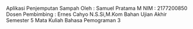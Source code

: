 Aplikasi Penjemputan Sampah
Oleh : Samuel Pratama M
NIM : 2177200850
Dosen Pembimbing : Ernes Cahyo N.S.Si,M.Kom
Bahan Ujian Akhir Semester 5
Mata Kuliah Bahasa Pemograman 3


